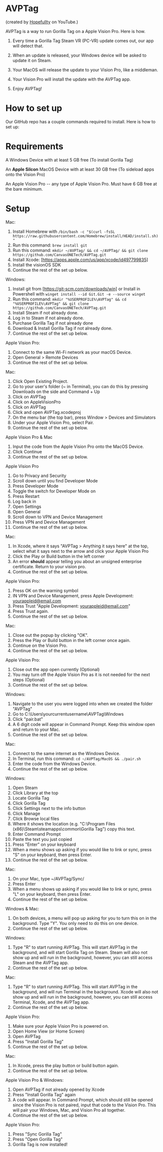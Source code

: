 # AVPTag 
(created by [Hopefullty](youtube.com/@hopefullty) on YouTube.)

AVPTag is a way to run Gorilla Tag on a Apple Vision Pro. Here is how.

1.  Every time a Gorilla Tag Steam VR (PC-VR) update comes out, our app will detect that.
    
2.  When an update is released, your Windows device will be asked to update it on Steam.
    
3.  Your MacOS will release the update to your Vision Pro, like a middleman.

4.  Your Vision Pro will install the update with the AVPTag app.

5.  Enjoy AVPTag!

# How to set up

Our GitHub repo has a couple commands required to install. Here is how to set up:

# Requirements

A Windows Device with at least 5 GB free (To install Gorilla Tag)

An  **Apple Silcon** MacOS Device with at least 30 GB free (To sideload apps onto the Vision Pro)

An Apple Vision Pro -- any type of Apple Vision Pro. Must have 6 GB free at the bare minimum.

# Setup

Mac:

 1. Install Homebrew with `/bin/bash -c "$(curl -fsSL https://raw.githubusercontent.com/Homebrew/install/HEAD/install.sh)"`
 2. Run this command: `brew install git`
 3. Run this command: `mkdir ~/AVPTag/ && cd ~/AVPTag/ && git clone https://github.com/CanvasONETech/AVPTag.git`
 4. Install Xcode: [https://apps.apple.com/us/app/xcode/id497799835]
 5. Install the visionOS SDK
 6. Continue the rest of the set up below.
    
Windows:

 1. Install git from [https://git-scm.com/downloads/win] or Install in Powershell with `winget install --id Git.Git -e --source winget`
 2. Run this command: `mkdir "%USERPROFILE%\AVPTag" && cd "%USERPROFILE%\AVPTag" && git clone https://github.com/CanvasONETech/AVPTag.git`
 3. Install Steam if not already done.
 4. Log in to Steam if not already done.
 5. Purchase Gorilla Tag if not already done
 6. Download & Install Gorilla Tag if not already done.
 7. Continue the rest of the set up below.
    
Apple Vision Pro:

 1. Connect to the same Wi-Fi network as your macOS Device.
 2. Open General > Remote Devices
 3. Continue the rest of the set up below.
    
Mac:

 1. Click Open Existing Project.
 2. Go to your user's folder (~ in Terminal), you can do this by pressing Downloads on the side and Command + Up
 3. Click on AVPTag
 4. Click on AppleVisionPro
 5. Click on AVPTag
 6. Click and open AVPTag.xcodeproj
 7. On the menu bar (the top bar), press Window > Devices and Simulators
 8. Under your Apple Vision Pro, select Pair.
 9. Continue the rest of the set up below.
    
Apple Vision Pro & Mac

 1. Input the code from the Apple Vision Pro onto the MacOS Device.
 2. Click Continue
 3. Continue the rest of the set up below.
    
Apple Vision Pro

 1. Go to Privacy and Security
 2. Scroll down until you find Developer Mode
 3. Press Developer Mode
 4. Toggle the switch for Developer Mode on
 5. Press Restart
 6. Log back in
 7. Open Settings
 8. Open General
 9. Scroll down to VPN and Device Management
 10. Press VPN and Device Management
 11. Continue the rest of the set up below.
     
Mac:

 1. In Xcode, where it says "AVPTag > Anything it says here" at the top, select what it says next to the arrow and click your Apple Vision Pro
 2. Click the Play or Build button in the left corner
 3. An error **should** appear telling you about an unsigned enterprise certificate. Return to your vision pro.
 4. Continue the rest of the set up below.
    
Apple Vision Pro:

 1. Press OK on the warning symbol
 2. IN VPN and Device Management, press Apple Development: yourappleid@email.com
 3. Press Trust "Apple Development: yourappleid@email.com"
 4. Press Trust again.
 5. Continue the rest of the set up below.
    
Mac:

 1. Close out the popup by clicking "OK".
 2. Press the Play or Build button in the left corner once again.
 3. Continue on the Vision Pro.
 4. Continue the rest of the set up below.
    
Apple Vision Pro:

 1. Close out the app open currently (Optional)
 2. You may turn off the Apple Vision Pro as it is not needed for the next steps (Optional)
 3. Continue the rest of the set up below.
    
Windows:

 1. Navigate to the user you were logged into when we created the folder "AVPTag"
 2. Go to C:\Users\yourcurrentusername\AVPTag\Windows
 3. Click "pair.bat"
 4. A 6 digit code will appear in Command Prompt. Keep this window open and return to your Mac.
 5. Continue the rest of the set up below.
    
Mac:

 1. Connect to the same internet as the Windows Device.
 2. In Terminal, run this command: `cd ~/AVPTag/MacOS && ./pair.sh`
 3. Enter the code from the Windows Device.
 4. Continue the rest of the set up below.
    
Windows:

 1. Open Steam
 2. Click Library at the top
 3. Locate Gorilla Tag
 4. Click Gorilla Tag
 5. Click Settings next to the info button
 6. Click Manage
 7. Click Browse local files
 8. Where it shows the location (e.g. "C:\Program Files (x86)\Steam\steamapps\common\Gorilla Tag\") copy this text.
 9. Enter Command Prompt
 10. Paste the text you just copied
 11. Press "Enter" on your keyboard
 12. When a menu shows up asking if you would like to link or sync, press "S" on your keyboard, then press Enter.
 13. Continue the rest of the set up below.
     
Mac:

 1. On your Mac, type ~/AVPTag/Sync/
 2. Press Enter
 3. When a menu shows up asking if you would like to link or sync, press "L" on your keyboard, then press Enter.
 4. Continue the rest of the set up below.
    
Windows & Mac:

 1. On both devices, a menu will pop up asking for you to turn this on in the background. Type "Y". You only need to do this on one device.
 2. Continue the rest of the set up below.
    
Windows:

 1. Type "R" to start running AVPTag. This will start AVPTag in the background, and will start Gorilla Tag on Steam. Steam will also not show up and will run in the background, however, you can still access Steam and the AVPTag app.
 2. Continue the rest of the set up below.
    
Mac:

 1. Type "R" to start running AVPTag. This will start AVPTag in the background, and will run Terminal in the background. Xcode will also not show up and will run in the background, however, you can still access Terminal, Xcode, and the AVPTag app.
 2. Continue the rest of the set up below.
    
Apple Vision Pro:

 1. Make sure your Apple Vision Pro is powered on.
 2. Open Home View (or Home Screen)
 3. Open AVPTag
 4. Press "Install Gorilla Tag"
 5. Continue the rest of the set up below.
    
Mac:

 1. In Xcode, press the play button or build button again.
 2. Continue the rest of the set up below.
    
Apple Vision Pro & Windows:

 1. Open AVPTag if not already opened by Xcode
 2. Press "Install Gorilla Tag" again
 3. A code will appear. In Command Prompt, which should still be opened since the Vision Pro is not paired, input that code to the Vision Pro. This will pair your Windows, Mac, and Vision Pro all together.
 4. Continue the rest of the set up below.
    
Apple Vision Pro:

 1. Press "Sync Gorilla Tag"
 2. Press "Open Gorilla Tag"
 3. Gorilla Tag is now installed!
